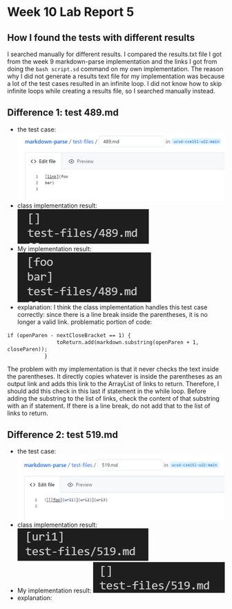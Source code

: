 # Week 10 Lab Report 5

## How I found the tests with different results
I searched manually for different results. I compared the results.txt file I got from the week 9 markdown-parse implementation and the links I got from doing the `bash script.sd` command on my own implementation. The reason why I did not generate a results text file for my implementation was because a lot of the test cases resulted in an infinite loop. I did not know how to skip infinite loops while creating a results file, so I searched manually instead.

## Difference 1: test 489.md
- the test case:
![test-case-1](test-case-1.png)
- class implementation result:
![class-result-1](class-result-1.png)
- My implementation result:
![my-result-1](my-result-1.png)
- explanation:
I think the class implementation handles this test case correctly: since there is a line break inside the parentheses, it is no longer a valid link.
problematic portion of code:
```
if (openParen - nextCloseBracket == 1) {
                toReturn.add(markdown.substring(openParen + 1, closeParen));
            }
```
The problem with my implementation is that it never checks the text inside the parentheses. It directly copies whatever is inside the parentheses as an output link and adds this link to the ArrayList of links to return. Therefore, I should add this check in this last if statement in the while loop. Before adding the substring to the list of links, check the content of that substring with an if statement. If there is a line break, do not add that to the list of links to return.


## Difference 2: test 519.md
- the test case:
![test-case-2](test-case-2.png)
- class implementation result:
![class-result-2](class-result-2.png)
- My implementation result:
![my-result-2](my-result-2.png)
- explanation:

